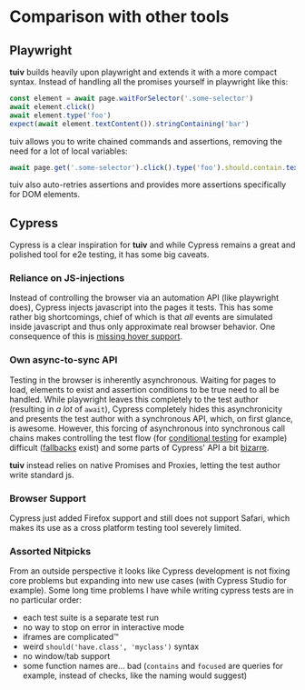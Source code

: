 # Comparison with other tools

## Playwright

**tuiv** builds heavily upon playwright and extends it with a more compact syntax.
Instead of handling all the promises yourself in playwright like this:

```js
const element = await page.waitForSelector('.some-selector')
await element.click()
await element.type('foo')
expect(await element.textContent()).stringContaining('bar')
```

tuiv allows you to write chained commands and assertions, removing the need for a lot of local variables:

```js
await page.get('.some-selector').click().type('foo').should.contain.text('bar')
```

tuiv also auto-retries assertions and provides more assertions specifically for DOM elements.


## Cypress

Cypress is a clear inspiration for **tuiv** and while Cypress remains a great and polished tool for e2e testing, it has some big caveats.

### Reliance on JS-injections

Instead of controlling the browser via an automation API (like playwright does), Cypress injects javascript into the pages it tests. This has some rather big shortcomings, chief of which is that *all* events are simulated inside javascript and thus only approximate real browser behavior. One consequence of this is [missing hover support](https://github.com/cypress-io/cypress/issues/10).


### Own async-to-sync API

Testing in the browser is inherently asynchronous. Waiting for pages to load, elements to exist and assertion conditions to be true need to all be handled. While playwright leaves this completely to the test author (resulting in *a lot* of `await`), Cypress completely hides this asynchronicity and presents the test author with a synchronous API, which, on first glance, is awesome. However, this forcing of asynchronous into synchronous call chains makes controlling the test flow (for [conditional testing](https://docs.cypress.io/guides/core-concepts/conditional-testing.html) for example) difficult ([fallbacks](https://docs.cypress.io/api/commands/then.html) exist) and some parts of Cypress' API a bit [bizarre](https://docs.cypress.io/api/commands/its.html).

**tuiv** instead relies on native Promises and Proxies, letting the test author write standard js.

### Browser Support

Cypress just added Firefox support and still does not support Safari, which makes its use as a cross platform testing tool severely limited.


### Assorted Nitpicks

From an outside perspective it looks like Cypress development is not fixing core problems but expanding into new use cases (with Cypress Studio for example).
Some long time problems I have while writing cypress tests are in no particular order:

- each test suite is a separate test run
- no way to stop on error in interactive mode
- iframes are complicated™
- weird `should('have.class', 'myclass')` syntax
- no window/tab support
- some function names are… bad (`contains` and `focused` are queries for example, instead of checks, like the naming would suggest)
